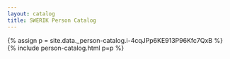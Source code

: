 ```yaml
---
layout: catalog
title: SWERIK Person Catalog
---
```

{% assign p = site.data._person-catalog.i-4cqJPp6KE913P96Kfc7QxB %}
{% include person-catalog.html p=p %}


